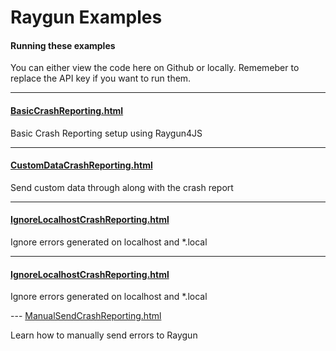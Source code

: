 # Raygun Examples

#### Running these examples

You can either view the code here on Github or locally. Rememeber to replace the API key if you want to run them.

---

#### [BasicCrashReporting.html](BasicCrashReporting.html)

Basic Crash Reporting setup using Raygun4JS

---

#### [CustomDataCrashReporting.html](CustomDataCrashReporting.html)

Send custom data through along with the crash report

---

#### [IgnoreLocalhostCrashReporting.html](IgnoreLocalhostCrashReporting.html)

Ignore errors generated on localhost and *.local

---

#### [IgnoreLocalhostCrashReporting.html](IgnoreLocalhostCrashReporting.html)

Ignore errors generated on localhost and *.local

--- [ManualSendCrashReporting.html](ManualSendCrashReporting.html)

Learn how to manually send errors to Raygun

